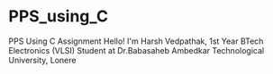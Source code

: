 # PPS_using_C
PPS Using C Assignment 
Hello! I'm Harsh Vedpathak, 1st Year BTech Electronics (VLSI) Student at Dr.Babasaheb Ambedkar Technological University, Lonere

